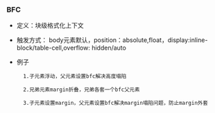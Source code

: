### BFC
- 定义：块级格式化上下文
- 触发方式： body元素默认，position：absolute,float，display:inline-block/table-cell,overflow: hidden/auto
- 例子
		
		1.子元素浮动，父元素设置bfc解决高度塌陷
		 
		2.兄弟元素margin折叠，兄弟各套一个bfc父元素

		3.子元素设置margin，父元素设置bfc解决margin塌陷问题，防止margin外套